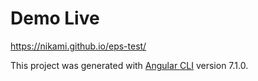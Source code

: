 # Demo Live

https://nikami.github.io/eps-test/

This project was generated with [Angular CLI](https://github.com/angular/angular-cli) version 7.1.0.
